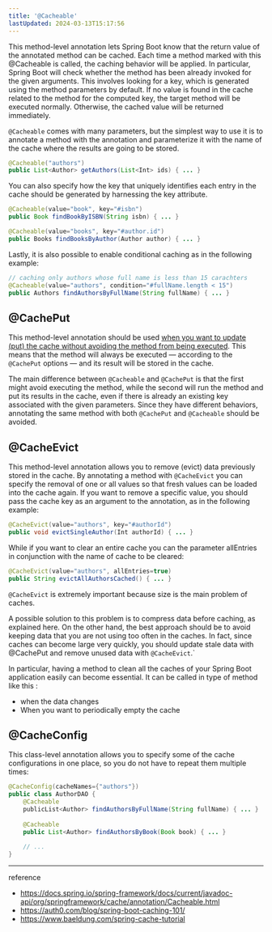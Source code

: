 ```yaml
---
title: '@Cacheable'
lastUpdated: 2024-03-13T15:17:56
---
```

This method-level annotation lets Spring Boot know that the return value of the annotated method can be cached. Each time a method marked with this @Cacheable is called, the caching behavior will be applied. In particular, Spring Boot will check whether the method has been already invoked for the given arguments. This involves looking for a key, which is generated using the method parameters by default. If no value is found in the cache related to the method for the computed key, the target method will be executed normally. Otherwise, the cached value will be returned immediately. 

`@Cacheable` comes with many parameters, but the simplest way to use it is to annotate a method with the annotation and parameterize it with the name of the cache where the results are going to be stored.

```java
@Cacheable("authors")
public List<Author> getAuthors(List<Int> ids) { ... }
```

You can also specify how the key that uniquely identifies each entry in the cache should be generated by harnessing the key attribute.

```java
@Cacheable(value="book", key="#isbn")
public Book findBookByISBN(String isbn) { ... }

@Cacheable(value="books", key="#author.id")
public Books findBooksByAuthor(Author author) { ... }
```

Lastly, it is also possible to enable conditional caching as in the following example:

```java
// caching only authors whose full name is less than 15 carachters
@Cacheable(value="authors", condition="#fullName.length < 15")
public Authors findAuthorsByFullName(String fullName) { ... }
```

## @CachePut

This method-level annotation should be used <u>when you want to update (put) the cache without avoiding the method from being executed</u>. This means that the method will always be executed — according to the `@CachePut` options — and its result will be stored in the cache.

The main difference between `@Cacheable` and `@CachePut` is that the first might avoid executing the method, while the second will run the method and put its results in the cache, even if there is already an existing key associated with the given parameters. Since they have different behaviors, annotating the same method with both `@CachePut` and `@Cacheable` should be avoided.

## @CacheEvict

This method-level annotation allows you to remove (evict) data previously stored in the cache. By annotating a method with `@CacheEvict` you can specify the removal of one or all values so that fresh values can be loaded into the cache again. If you want to remove a specific value, you should pass the cache key as an argument to the annotation, as in the following example:

```java
@CacheEvict(value="authors", key="#authorId")
public void evictSingleAuthor(Int authorId) { ... }
```

While if you want to clear an entire cache you can the parameter allEntries in conjunction with the name of cache to be cleared:

```java
@CacheEvict(value="authors", allEntries=true)
public String evictAllAuthorsCached() { ... }
```

`@CacheEvict` is extremely important because size is the main problem of caches.

A possible solution to this problem is to compress data before caching, as explained here. On the other hand, the best approach should be to avoid keeping data that you are not using too often in the caches. In fact, since caches can become large very quickly, you should update stale data with @CachePut and remove unused data with `@CacheEvict`.` 

In particular, having a method to clean all the caches of your Spring Boot application easily can become essential. It can be called in type of method like this :

- when the data changes
- When you want to periodically empty the cache

## @CacheConfig
This class-level annotation allows you to specify some of the cache configurations in one place, so you do not have to repeat them multiple times:

```java
@CacheConfig(cacheNames={"authors"})
public class AuthorDAO {
    @Cacheable
    publicList<Author> findAuthorsByFullName(String fullName) { ... }
    
    @Cacheable
    public List<Author> findAuthorsByBook(Book book) { ... }
    
    // ...
}
```

---
reference
- https://docs.spring.io/spring-framework/docs/current/javadoc-api/org/springframework/cache/annotation/Cacheable.html
- https://auth0.com/blog/spring-boot-caching-101/
- https://www.baeldung.com/spring-cache-tutorial